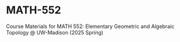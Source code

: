 # MATH-552
Course Materials for MATH 552: Elementary Geometric and Algebraic Topology @ UW-Madison (2025 Spring)

